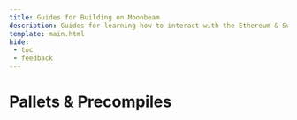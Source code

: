 ```yaml
---
title: Guides for Building on Moonbeam
description: Guides for learning how to interact with the Ethereum & Substrate APIs to deploy, verify, and interact with contracts, and build DApps on Moonbeam. 
template: main.html
hide: 
 - toc
 - feedback
---
```


<h1 class='subsection-title'>Pallets & Precompiles</h1>
<div class='subsection-wrapper'></div>
